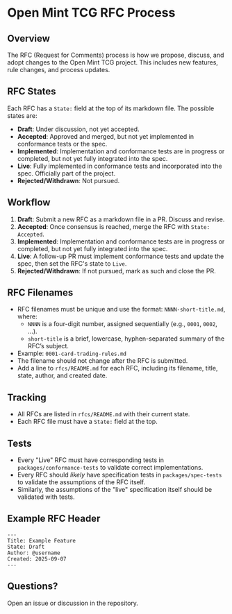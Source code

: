 # Open Mint TCG RFC Process

## Overview

The RFC (Request for Comments) process is how we propose, discuss, and adopt changes to the Open Mint TCG project. This includes new features, rule changes, and process updates.

## RFC States

Each RFC has a `State:` field at the top of its markdown file. The possible states are:

- **Draft**: Under discussion, not yet accepted.
- **Accepted**: Approved and merged, but not yet implemented in conformance tests or the spec.
- **Implemented**: Implementation and conformance tests are in progress or completed, but not yet fully integrated into the spec.
- **Live**: Fully implemented in conformance tests and incorporated into the spec. Officially part of the project.
- **Rejected/Withdrawn**: Not pursued.

## Workflow

1. **Draft**: Submit a new RFC as a markdown file in a PR. Discuss and revise.
2. **Accepted**: Once consensus is reached, merge the RFC with `State: Accepted`.
3. **Implemented**: Implementation and conformance tests are in progress or completed, but not yet fully integrated into the spec.
4. **Live**: A follow-up PR must implement conformance tests and update the spec, then set the RFC's state to `Live`.
5. **Rejected/Withdrawn**: If not pursued, mark as such and close the PR.

## RFC Filenames

- RFC filenames must be unique and use the format: `NNNN-short-title.md`, where:
    - `NNNN` is a four-digit number, assigned sequentially (e.g., `0001`, `0002`, ...).
    - `short-title` is a brief, lowercase, hyphen-separated summary of the RFC’s subject.
- Example: `0001-card-trading-rules.md`
- The filename should not change after the RFC is submitted.
- Add a line to `rfcs/README.md` for each RFC, including its filename, title, state, author, and created date.

## Tracking

- All RFCs are listed in `rfcs/README.md` with their current state.
- Each RFC file must have a `State:` field at the top.

## Tests

- Every "Live" RFC must have corresponding tests in `packages/conformance-tests` to validate correct implementations.
- Every RFC should *likely* have specification tests in `packages/spec-tests` to validate the assumptions of the RFC itself.
- Similarly, the assumptions of the "live" specification itself should be validated with tests.

## Example RFC Header

```
---
Title: Example Feature
State: Draft
Author: @username
Created: 2025-09-07
---
```

## Questions?

Open an issue or discussion in the repository.
